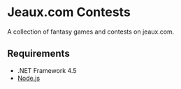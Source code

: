 # Jeaux.com Contests

A collection of fantasy games and contests on jeaux.com.

## Requirements

* .NET Framework 4.5
* [Node.js](https://nodejs.org/)
